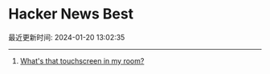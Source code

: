 # Hacker News Best

最近更新时间: 2024-01-20 13:02:35

--- 
1. [What's that touchscreen in my room?](https://laplab.me/posts/whats-that-touchscreen-in-my-room/) 
